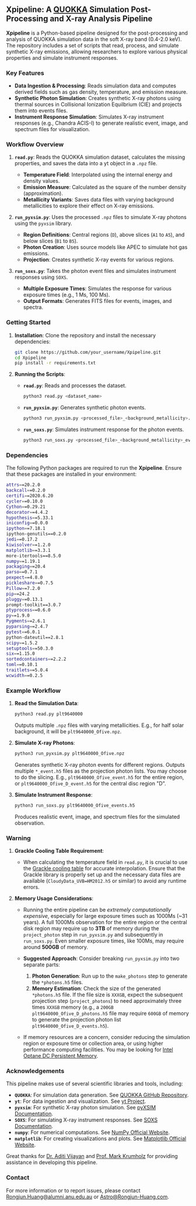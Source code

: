 ## Xpipeline: A [QUOKKA](https://github.com/quokka-astro/quokka) Simulation Post-Processing and X-ray Analysis Pipeline 

**Xpipeline** is a Python-based pipeline designed for the post-processing and analysis of QUOKKA simulation data in the soft X-ray band (0.4-2.0 keV). The repository includes a set of scripts that read, process, and simulate synthetic X-ray emissions, allowing researchers to explore various physical properties and simulate instrument responses.

### Key Features
- **Data Ingestion & Processing**: Reads simulation data and computes derived fields such as gas density, temperature, and emission measure.
- **Synthetic Photon Simulation**: Creates synthetic X-ray photons using thermal sources in Collisional Ionization Equilbrium (CIE) and projects them into events files.
- **Instrument Response Simulation**: Simulates X-ray instrument responses (e.g., Chandra ACIS-I) to generate realistic event, image, and spectrum files for visualization.

### Workflow Overview
1. **`read.py`**: Reads the QUOKKA simulation dataset, calculates the missing properties, and saves the data into a yt object in a `.npz` file. 
   - **Temperature Field**: Interpolated using the internal energy and density values.
   - **Emission Measure**: Calculated as the square of the number density (approximation).
   - **Metallicity Variants**: Saves data files with varying background metallicities to explore their effect on X-ray emissions.

2. **`run_pyxsim.py`**: Uses the processed `.npz` files to simulate X-ray photons using the `pyxsim` library.
   - **Region Definitions**: Central regions (`D`), above slices (`A1` to `A5`), and below slices (`B1` to `B5`).
   - **Photon Creation**: Uses source models like APEC to simulate hot gas emissions.
   - **Projection**: Creates synthetic X-ray events for various regions.

3. **`run_soxs.py`**: Takes the photon event files and simulates instrument responses using `SOXS`.
   - **Multiple Exposure Times**: Simulates the response for various exposure times (e.g., 1 Ms, 100 Ms).
   - **Output Formats**: Generates FITS files for events, images, and spectra.

### Getting Started
1. **Installation**: Clone the repository and install the necessary dependencies:
   ```bash
   git clone https://github.com/your_username/Xpipeline.git
   cd Xpipeline
   pip install -r requirements.txt
   ```

2. **Running the Scripts**:
   - **`read.py`**: Reads and processes the dataset.
     ```bash
     python3 read.py <dataset_name>
     ```
   - **`run_pyxsim.py`**: Generates synthetic photon events.
     ```bash
     python3 run_pyxsim.py <processed_file>_<background_metallicity>.npz
     ```
   - **`run_soxs.py`**: Simulates instrument response for the photon events.
     ```bash
     python3 run_soxs.py <processed_file>_<background_metallicity>_events.h5
     ```

### Dependencies

The following Python packages are required to run the **Xpipeline**. Ensure that these packages are installed in your environment:

```bash
attrs==20.2.0
backcall==0.2.0
certifi==2020.6.20
cycler==0.10.0
Cython==0.29.21
decorator==4.4.2
hypothesis==5.33.1
iniconfig==0.0.0
ipython==7.18.1
ipython-genutils==0.2.0
jedi==0.17.2
kiwisolver==1.2.0
matplotlib==3.3.1
more-itertools==8.5.0
numpy==1.19.1
packaging==20.4
parso==0.7.1
pexpect==4.8.0
pickleshare==0.7.5
Pillow==7.2.0
pip==24.2
pluggy==0.13.1
prompt-toolkit==3.0.7
ptyprocess==0.6.0
py==1.9.0
Pygments==2.6.1
pyparsing==2.4.7
pytest==6.0.1
python-dateutil==2.8.1
scipy==1.5.2
setuptools==50.3.0
six==1.15.0
sortedcontainers==2.2.2
toml==0.10.1
traitlets==5.0.4
wcwidth==0.2.5
```

### Example Workflow
1. **Read the Simulation Data**:
   ```bash
   python3 read.py plt9640000
   ```
   Outputs multiple `.npz` files with varying metallicities. E.g., for half solar background, it will be `plt9640000_Ofive.npz`. 

2. **Simulate X-ray Photons**:
   ```bash
   python3 run_pyxsim.py plt9640000_Ofive.npz
   ```
   Generates synthetic X-ray photon events for different regions. Outputs multiple `*_event.h5` files as the projection photon lists.
   You may choose to do the slicing. E.g., `plt9640000_Ofive_event.h5` for the entire region, or `plt9640000_Ofive_D_event.h5` for the central disc region "D".

4. **Simulate Instrument Response**:
   ```bash
   python3 run_soxs.py plt9640000_Ofive_events.h5
   ```
   Produces realistic event, image, and spectrum files for the simulated observation.

### Warning

1. **Grackle Cooling Table Requirement**: 
   - When calculating the temperature field in `read.py`, it is crucial to use the [Grackle cooling table](https://github.com/grackle-project/grackle) for accurate interpolation. Ensure that the Grackle library is properly set up and the necessary data files are available (`CloudyData_UVB=HM2012.h5` or similar) to avoid any runtime errors.

2. **Memory Usage Considerations**:
   - Running the entire pipeline can be *extremely computationally expensive*, especially for large exposure times such as 1000Ms (~31 years). A full 1000Ms observation for the entire region or the central disk region may require up to **3TB** of memory during the `project_photon` step in `run_pyxsim.py` and subsequently in `run_soxs.py`. Even smaller exposure times, like 100Ms, may require around **500GB** of memory. 

   - **Suggested Approach**: Consider breaking `run_pyxsim.py` into two separate parts:
     1. **Photon Generation**: Run up to the `make_photons` step to generate the `*photons.h5` files.
     2. **Memory Estimation**: Check the size of the generated `*photons.h5` file. If the file size is `XXXGB`, expect the subsequent projection step (`project_photons`) to need approximately three times `XXXGB` memory (e.g., a `200GB` `plt9640000_Ofive_D_photons.h5` file may require `600GB` of memory to generate the projection photon list `plt9640000_Ofive_D_events.h5`).

   - If memory resources are a concern, consider reducing the simulation region or exposure time or collection area, or using higher performance computing facilities. You may be looking for [Intel Optane DC Persistent Memory](https://software.intel.com/content/www/us/en/develop/articles/quick-start-guide-configure-intel-optane-dc-persistent-memory-on-linux.html).  

### Acknowledgements
This pipeline makes use of several scientific libraries and tools, including:

- **`QUOKKA`**: For simulation data generation. See [QUOKKA GitHub Repository](https://github.com/quokka-astro/quokka).
- **`yt`**: For data ingestion and visualization. See [yt Project](https://yt-project.org/).
- **`pyxsim`**: For synthetic X-ray photon simulation. See [pyXSIM Documentation](http://www.ascl.net/1608.002).
- **`SOXS`**: For simulating X-ray instrument responses. See [SOXS Documentation](http://ascl.net/2301.024).
- **`numpy`**: For numerical computations. See [NumPy Official Website](https://numpy.org).
- **`matplotlib`**: For creating visualizations and plots. See [Matplotlib Official Website](https://matplotlib.org/).

Great thanks for [Dr. Aditi Vijayan](https://github.com/aditivijayan) and [Prof. Mark Krumholz](https://github.com/markkrumholz) for providing assistance in developing this pipeline. 

### Contact
For more information or to report issues, please contact [Rongjun.Huang@alumni.anu.edu.au](mailto:Rongjun.Huang@alumni.anu.edu.au) 
or [Astro@Rongjun-Huang.com](mailto:Astro@Rongjun-Huang.com).
```
